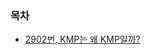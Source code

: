 ### 목차

* [2902번, KMP는 왜 KMP일까?](https://github.com/gerherh/Algorithm/tree/main/%EB%B0%B1%EC%A4%80/%EB%AC%B8%EC%9E%90%EC%97%B4/KMP%EB%8A%94%20%EC%99%9C%20KMP%EC%9D%BC%EA%B9%8C)

  

